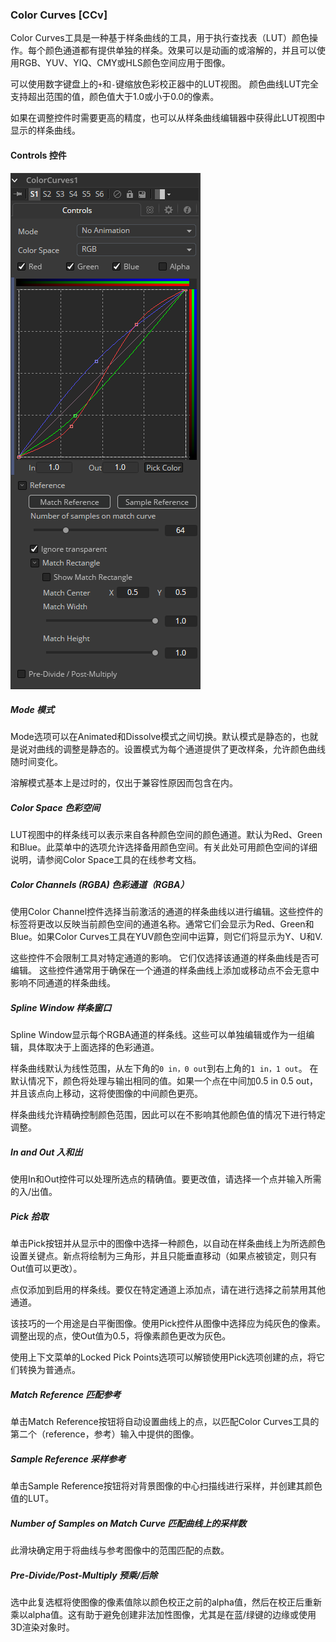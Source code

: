 ### Color Curves [CCv]

Color Curves工具是一种基于样条曲线的工具，用于执行查找表（LUT）颜色操作。每个颜色通道都有提供单独的样条。效果可以是动画的或溶解的，并且可以使用RGB、YUV、YIQ、CMY或HLS颜色空间应用于图像。

可以使用数字键盘上的`+`和`-`键缩放色彩校正器中的LUT视图。 颜色曲线LUT完全支持超出范围的值，颜色值大于1.0或小于0.0的像素。

如果在调整控件时需要更高的精度，也可以从样条曲线编辑器中获得此LUT视图中显示的样条曲线。

#### Controls 控件

![CCv_Controls](images/CCv_Controls.png)

##### Mode 模式

Mode选项可以在Animated和Dissolve模式之间切换。默认模式是静态的，也就是说对曲线的调整是静态的。设置模式为每个通道提供了更改样条，允许颜色曲线随时间变化。

溶解模式基本上是过时的，仅出于兼容性原因而包含在内。

##### Color Space 色彩空间

LUT视图中的样条线可以表示来自各种颜色空间的颜色通道。默认为Red、Green和Blue。此菜单中的选项允许选择备用颜色空间。有关此处可用颜色空间的详细说明，请参阅Color Space工具的在线参考文档。

##### Color Channels (RGBA) 色彩通道（RGBA）

使用Color Channel控件选择当前激活的通道的样条曲线以进行编辑。这些控件的标签将更改以反映当前颜色空间的通道名称。通常它们会显示为Red、Green和Blue。如果Color Curves工具在YUV颜色空间中运算，则它们将显示为Y、U和V.

这些控件不会限制工具对特定通道的影响。 它们仅选择该通道的样条曲线是否可编辑。 这些控件通常用于确保在一个通道的样条曲线上添加或移动点不会无意中影响不同通道的样条曲线。

##### Spline Window 样条窗口

Spline Window显示每个RGBA通道的样条线。这些可以单独编辑或作为一组编辑，具体取决于上面选择的色彩通道。

样条曲线默认为线性范围，从左下角的`0 in，0 out`到右上角的`1 in，1 out`。 在默认情况下，颜色将处理与输出相同的值。如果一个点在中间加0.5 in 0.5 out，并且该点向上移动，这将使图像的中间颜色更亮。

样条曲线允许精确控制颜色范围，因此可以在不影响其他颜色值的情况下进行特定调整。

##### In and Out 入和出

使用In和Out控件可以处理所选点的精确值。要更改值，请选择一个点并输入所需的入/出值。

##### Pick 拾取

单击Pick按钮并从显示中的图像中选择一种颜色，以自动在样条曲线上为所选颜色设置关键点。新点将绘制为三角形，并且只能垂直移动（如果点被锁定，则只有Out值可以更改）。

点仅添加到启用的样条线。要仅在特定通道上添加点，请在进行选择之前禁用其他通道。

该技巧的一个用途是白平衡图像。使用Pick控件从图像中选择应为纯灰色的像素。调整出现的点，使Out值为0.5，将像素颜色更改为灰色。

使用上下文菜单的Locked Pick Points选项可以解锁使用Pick选项创建的点，将它们转换为普通点。

##### Match Reference 匹配参考

单击Match Reference按钮将自动设置曲线上的点，以匹配Color Curves工具的第二个（reference，参考）输入中提供的图像。

##### Sample Reference 采样参考

单击Sample Reference按钮将对背景图像的中心扫描线进行采样，并创建其颜色值的LUT。

##### Number of Samples on Match Curve  匹配曲线上的采样数

此滑块确定用于将曲线与参考图像中的范围匹配的点数。

##### Pre-Divide/Post-Multiply 预乘/后除

选中此复选框将使图像的像素值除以颜色校正之前的alpha值，然后在校正后重新乘以alpha值。这有助于避免创建非法加性图像，尤其是在蓝/绿键的边缘或使用3D渲染对象时。